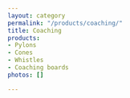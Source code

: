 ```yaml
---
layout: category
permalink: "/products/coaching/"
title: Coaching
products:
- Pylons
- Cones
- Whistles
- Coaching boards
photos: []

---
```

